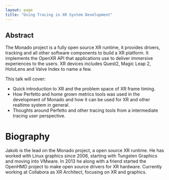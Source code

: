 ```yaml
---
layout: page
title: "Using Tracing in XR System Development"
---
```


## Abstract
The Monado project is a fully open source XR runtime, it provides
drivers, tracking and all other software components to build a XR
platform. It implements the OpenXR API that applications use to deliver
immersive experiences to the users. XR devices includes Quest2, Magic
Leap 2, HoloLens and Valve Index to name a few.

This talk will cover:
* Quick introduction to XR and the problem space of XR frame timing.
* How Perfetto and home grown metrics tools was used in the development
of Monado and how it can be used for XR and other realtime system in
general.
* Thoughts around Perfetto and other tracing tools from a intermediate
tracing user perspective.


# Biography
Jakob is the lead on the Monado project, a open source XR runtime. He
has worked with Linux graphics since 2006, starting with Tungsten
Graphics and moving into VMware. In 2013 he along with a friend started
the OpenHMD project to make open source drivers for XR hardware.
Currently working at Collabora as XR Architect, focusing on XR and graphics.
